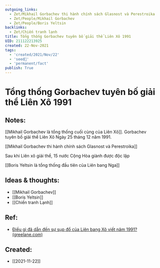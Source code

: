```yaml
---
outgoing_links:
  - Zet/Mikhail Gorbachev thi hành chính sách Glasnost và Perestroika
  - Zet/People/Mikhail Gorbachev
  - Zet/People/Boris Yeltsin
backlinks:
  - Zet/Chiến tranh lạnh
title: Tổng thống Gorbachev tuyên bố giải thể Liên Xô 1991
UID: 211122213925
created: 22-Nov-2021
tags:
  - 'created/2021/Nov/22'
  - 'seed🥜'
  - 'permanent/fact'
publish: True
---
```

# Tổng thống Gorbachev tuyên bố giải thể Liên Xô 1991

## Notes:
[[Mikhail Gorbachev là tổng thống cuối cùng của Liên Xô]]. Gorbachev tuyên bố giải thể Liên Xô Ngày 25 tháng 12 năm 1991. 

[[Mikhail Gorbachev thi hành chính sách Glasnost và Perestroika]]

Sau khi Liên xô giải thể, 15 nước Cộng Hòa giành được độc lập

[[Boris Yeltsin là tổng thống đầu tiên của Liên bang Nga]]

## Ideas & thoughts:
- [[Mikhail Gorbachev]]
- [[Boris Yeltsin]]
- [[Chiến tranh Lạnh]]

## Ref:
- [Điều gì đã dẫn đến sự sụp đổ của Liên bang Xô viết năm 1991? (greelane.com)](https://www.greelane.com/vi/nh%c3%a2n-v%c4%83n/l%e1%bb%8bch-s%e1%bb%ad--v%c4%83n-h%c3%b3a/why-did-the-soviet-union-collapse-4587809/)
## Created:
- [[2021-11-22]]
